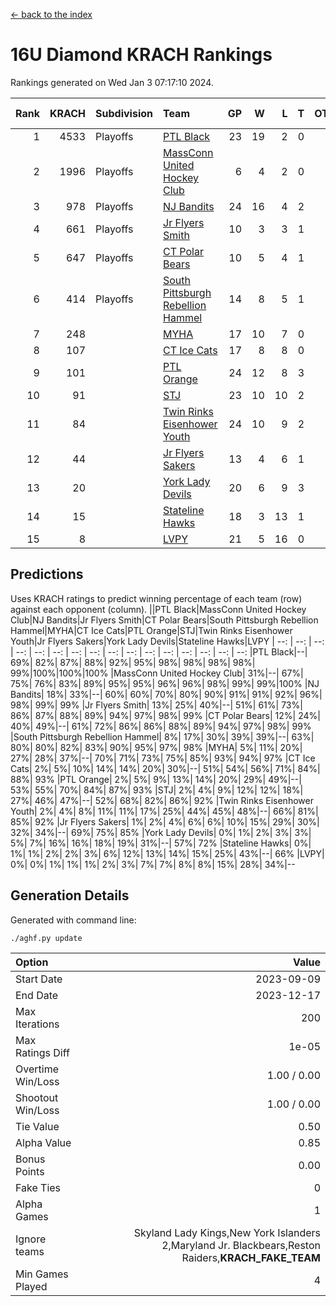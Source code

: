 [<- back to the index](readme.md)
# 16U Diamond KRACH Rankings
Rankings generated on Wed Jan  3 07:17:10 2024.

Rank|KRACH|Subdivision|Team|GP|W|L|T|OTW|OTL|SoS|Exp Wins|Win Diff
---:|---:|:---|:---|---:|---:|---:|---:|---:|---:|---:|---:|---:
1|4533|Playoffs|[PTL Black](https://gamesheetstats.com/seasons/3663/teams/140833/schedule)|23|19|2|0|2|0|500|21.8|-0.0
2|1996|Playoffs|[MassConn United Hockey Club](https://gamesheetstats.com/seasons/3663/teams/140835/schedule)|6|4|2|0|0|0|1606|4.8|-0.0
3|978|Playoffs|[NJ Bandits](https://gamesheetstats.com/seasons/3663/teams/140836/schedule)|24|16|4|2|0|2|898|17.8|-0.0
4|661|Playoffs|[Jr Flyers Smith](https://gamesheetstats.com/seasons/3663/teams/140837/schedule)|10|3|3|1|1|2|1638|5.3|-0.0
5|647|Playoffs|[CT Polar Bears](https://gamesheetstats.com/seasons/3663/teams/140834/schedule)|10|5|4|1|0|0|1180|6.3|-0.0
6|414|Playoffs|[South Pittsburgh Rebellion Hammel](https://gamesheetstats.com/seasons/3663/teams/140839/schedule)|14|8|5|1|0|0|813|9.4|0.0
7|248||[MYHA](https://gamesheetstats.com/seasons/3663/teams/140838/schedule)|17|10|7|0|0|0|725|10.9|0.0
8|107||[CT Ice Cats](https://gamesheetstats.com/seasons/3663/teams/140846/schedule)|17|8|8|0|0|1|656|8.9|0.0
9|101||[PTL Orange](https://gamesheetstats.com/seasons/3663/teams/140842/schedule)|24|12|8|3|1|0|149|15.4|0.0
10|91||[STJ](https://gamesheetstats.com/seasons/3663/teams/140841/schedule)|23|10|10|2|0|1|743|11.9|0.0
11|84||[Twin Rinks Eisenhower Youth](https://gamesheetstats.com/seasons/3663/teams/140847/schedule)|24|10|9|2|3|0|141|14.9|0.0
12|44||[Jr Flyers Sakers](https://gamesheetstats.com/seasons/3663/teams/140843/schedule)|13|4|6|1|2|0|117|7.4|0.0
13|20||[York Lady Devils](https://gamesheetstats.com/seasons/3663/teams/140845/schedule)|20|6|9|3|0|2|282|8.4|0.0
14|15||[Stateline Hawks](https://gamesheetstats.com/seasons/3663/teams/140840/schedule)|18|3|13|1|0|1|911|4.4|0.0
15|8||[LVPY](https://gamesheetstats.com/seasons/3663/teams/140844/schedule)|21|5|16|0|0|0|129|5.9|0.0

## Predictions
Uses KRACH ratings to predict winning percentage of each team (row) against each opponent (column).
||PTL Black|MassConn United Hockey Club|NJ Bandits|Jr Flyers Smith|CT Polar Bears|South Pittsburgh Rebellion Hammel|MYHA|CT Ice Cats|PTL Orange|STJ|Twin Rinks Eisenhower Youth|Jr Flyers Sakers|York Lady Devils|Stateline Hawks|LVPY
| --: | --: | --: | --: | --: | --: | --: | --: | --: | --: | --: | --: | --: | --: | --: | --: 
|PTL Black|--| 69%| 82%| 87%| 88%| 92%| 95%| 98%| 98%| 98%| 98%| 99%|100%|100%|100%
|MassConn United Hockey Club| 31%|--| 67%| 75%| 76%| 83%| 89%| 95%| 95%| 96%| 96%| 98%| 99%| 99%|100%
|NJ Bandits| 18%| 33%|--| 60%| 60%| 70%| 80%| 90%| 91%| 91%| 92%| 96%| 98%| 99%| 99%
|Jr Flyers Smith| 13%| 25%| 40%|--| 51%| 61%| 73%| 86%| 87%| 88%| 89%| 94%| 97%| 98%| 99%
|CT Polar Bears| 12%| 24%| 40%| 49%|--| 61%| 72%| 86%| 86%| 88%| 89%| 94%| 97%| 98%| 99%
|South Pittsburgh Rebellion Hammel|  8%| 17%| 30%| 39%| 39%|--| 63%| 80%| 80%| 82%| 83%| 90%| 95%| 97%| 98%
|MYHA|  5%| 11%| 20%| 27%| 28%| 37%|--| 70%| 71%| 73%| 75%| 85%| 93%| 94%| 97%
|CT Ice Cats|  2%|  5%| 10%| 14%| 14%| 20%| 30%|--| 51%| 54%| 56%| 71%| 84%| 88%| 93%
|PTL Orange|  2%|  5%|  9%| 13%| 14%| 20%| 29%| 49%|--| 53%| 55%| 70%| 84%| 87%| 93%
|STJ|  2%|  4%|  9%| 12%| 12%| 18%| 27%| 46%| 47%|--| 52%| 68%| 82%| 86%| 92%
|Twin Rinks Eisenhower Youth|  2%|  4%|  8%| 11%| 11%| 17%| 25%| 44%| 45%| 48%|--| 66%| 81%| 85%| 92%
|Jr Flyers Sakers|  1%|  2%|  4%|  6%|  6%| 10%| 15%| 29%| 30%| 32%| 34%|--| 69%| 75%| 85%
|York Lady Devils|  0%|  1%|  2%|  3%|  3%|  5%|  7%| 16%| 16%| 18%| 19%| 31%|--| 57%| 72%
|Stateline Hawks|  0%|  1%|  1%|  2%|  2%|  3%|  6%| 12%| 13%| 14%| 15%| 25%| 43%|--| 66%
|LVPY|  0%|  0%|  1%|  1%|  1%|  2%|  3%|  7%|  7%|  8%|  8%| 15%| 28%| 34%|--

## Generation Details

Generated with command line:
```
./aghf.py update
```

| Option | Value |
| :----- | ----: |
| Start Date | 2023-09-09 |
| End Date | 2023-12-17 |
| Max Iterations | 200 |
| Max Ratings Diff | 1e-05 |
| Overtime Win/Loss | 1.00 / 0.00 |
| Shootout Win/Loss | 1.00 / 0.00 |
| Tie Value | 0.50 |
| Alpha Value | 0.85 |
| Bonus Points | 0.00 |
| Fake Ties | 0 |
| Alpha Games | 1 |
| Ignore teams | Skyland Lady Kings,New York Islanders 2,Maryland Jr. Blackbears,Reston Raiders,__KRACH_FAKE_TEAM__ |
| Min Games Played | 4 |

